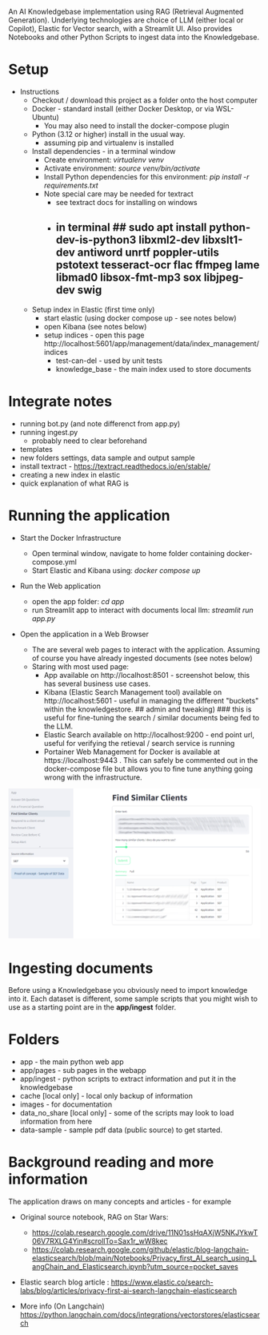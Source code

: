 An AI Knowledgebase implementation using RAG (Retrieval Augmented Generation). Underlying technologies are choice of LLM (either local or Copilot), Elastic for Vector search, with a Streamlit UI. Also provides Notebooks and other Python Scripts to ingest data into the Knowledgebase.

# Setup

* Instructions 
    * Checkout / download this project as a folder onto the host computer
    * Docker - standard install (either Docker Desktop, or via WSL-Ubuntu)
        * You may also need to install the docker-compose plugin
    * Python (3.12 or higher) install in the usual way.
        * assuming pip and virtualenv is installed
    * Install dependencies - in a terminal window
        * Create environment: _virtualenv venv_
        * Activate environment: _source venv/bin/activate_
        * Install Python dependencies for this environment: _pip install -r requirements.txt_
        * Note special care may be needed for textract
            * see textract docs for installing on windows
            * ## in terminal ## sudo apt install python-dev-is-python3 libxml2-dev libxslt1-dev antiword unrtf poppler-utils pstotext tesseract-ocr flac ffmpeg lame libmad0 libsox-fmt-mp3 sox libjpeg-dev swig
    * Setup index in Elastic (first time only)
        * start elastic (using docker compose up - see notes below)
        * open Kibana (see notes below)
        * setup indices - open this page http://localhost:5601/app/management/data/index_management/indices
            * test-can-del - used by unit tests
            * knowledge_base - the main index used to store documents


# Integrate notes
* running bot.py (and note differenct from app.py)
* running ingest.py
    * probably need to clear beforehand
* templates
* new folders  settings, data sample and output sample
* install textract - https://textract.readthedocs.io/en/stable/
* creating a new index in elastic
* quick explanation of what RAG is


# Running the application

* Start the Docker Infrastructure 
    * Open terminal window, navigate to home folder containing docker-compose.yml
    * Start Elastic and Kibana using: _docker compose up_

* Run the Web application
    * open the app folder: _cd app_
    * run Streamlit app to interact with documents local llm: _streamlit run app.py_

* Open the application in a Web Browser
    *  The are several web pages to interact with the application. Assuming of course you have already ingested documents (see notes below)
    * Staring with most used page:
        * App available on http://localhost:8501 - screenshot below, this has several business use cases.
        * Kibana (Elastic Search Management tool) available on http://localhost:5601  - useful in managing the different "buckets" within the knowledgestore. ## admin and tweaking) ### this is useful for fine-tuning the search / similar documents being fed to the LLM.
        * Elastic Search available on  http://localhost:9200 - end point url, useful for verifying the retieval / search service is running
        * Portainer Web Management for Docker is available at https://localhost:9443 . This can safely be commented out in the docker-compose file but allows you to fine tune anything going wrong with the infrastructure.

![Screenshow of Streamlit Web App](images/screenshot.jpg "Screenshot of Web App")

# Ingesting documents

Before using a Knowledgebase you obviously need to import knowledge into it. Each dataset is different, some sample scripts that you might wish to use as a starting point are in the **app/ingest** folder.

# Folders
* app - the main python web app
* app/pages - sub pages in the webapp
* app/ingest - python scripts to extract information and put it in the knowledgebase
* cache [local only] - local only backup of information
* images - for documentation
* data_no_share [local only] - some of the scripts may look to load information from here
* data-sample - sample pdf data (public source) to get started.


# Background reading and more information

The application draws on many concepts and articles - for example

* Original source notebook, RAG on Star Wars: 
    * https://colab.research.google.com/drive/11N01ssHqAXjW5NKJYkwT06V7RXLG4Yin#scrollTo=Sax1r_wW8kec
    * https://colab.research.google.com/github/elastic/blog-langchain-elasticsearch/blob/main/Notebooks/Privacy_first_AI_search_using_LangChain_and_Elasticsearch.ipynb?utm_source=pocket_saves

* Elastic search blog article : https://www.elastic.co/search-labs/blog/articles/privacy-first-ai-search-langchain-elasticsearch
* More info (On Langchain) https://python.langchain.com/docs/integrations/vectorstores/elasticsearch
